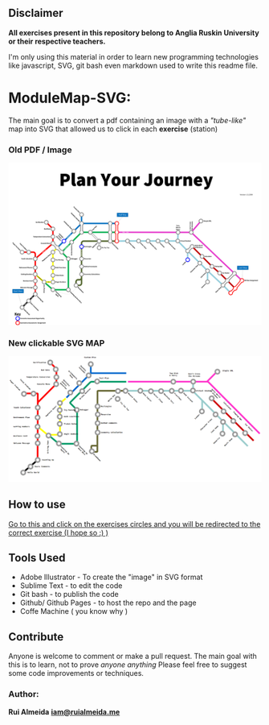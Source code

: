 ## Disclaimer

**All exercises present in this repository belong to Anglia Ruskin University or their respective teachers.**

I'm only using this material in order to learn new programming technologies like javascript, SVG, git bash even markdown used to write this readme file.  

# ModuleMap-SVG:

The main goal is to convert a pdf containing an image with a *"tube-like"* map into SVG that allowed us to click in each **exercise** (station)
### Old PDF / Image
![Old pdf/ image ](https://github.com/rtralmeida/ModuleMap-SVG/raw/master/modulemap.png "old image / pdf")

### New clickable SVG MAP
![alt text ](https://github.com/rtralmeida/ModuleMap-SVG/raw/master/SVGmodulemap.png "New clicable SVG")


## How to use

[Go to this and click on the exercises circles and you will be redirected to the correct exercise (I hope so :) )](https://rtralmeida.github.io/ModuleMap-SVG/) 


## Tools Used  

* Adobe Illustrator - To create the "image" in SVG format
* Sublime Text - to edit the code
* Git bash - to publish the code
* Github/ Github Pages - to host the repo and the page
* Coffe Machine ( you know why ) 


## Contribute 

Anyone is welcome to comment or make a pull request.
The main goal with this is to learn, not to prove *anyone anything*
Please feel free to suggest some code improvements or techniques. 


### Author:

**Rui Almeida**
**iam@ruialmeida.me**
